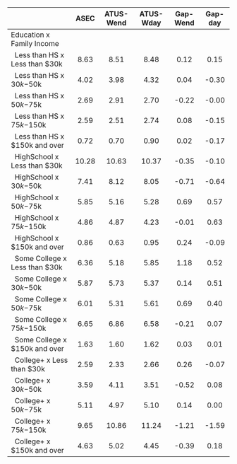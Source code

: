 
|                      |         ASEC |    ATUS-Wend |    ATUS-Wday |     Gap-Wend |      Gap-day |
| -------------------- | :----------: | :----------: | :----------: | :----------: | :----------: |
| Education x Family Income |              |              |              |              |              |
| &nbsp;&nbsp;Less than HS x Less than $30k |         8.63 |         8.51 |         8.48 |         0.12 |         0.15 |
| &nbsp;&nbsp;Less than HS x $30k-$50k |         4.02 |         3.98 |         4.32 |         0.04 |        -0.30 |
| &nbsp;&nbsp;Less than HS x $50k-$75k |         2.69 |         2.91 |         2.70 |        -0.22 |        -0.00 |
| &nbsp;&nbsp;Less than HS x $75k-$150k |         2.59 |         2.51 |         2.74 |         0.08 |        -0.15 |
| &nbsp;&nbsp;Less than HS x $150k and over |         0.72 |         0.70 |         0.90 |         0.02 |        -0.17 |
| &nbsp;&nbsp;HighSchool x Less than $30k |        10.28 |        10.63 |        10.37 |        -0.35 |        -0.10 |
| &nbsp;&nbsp;HighSchool x $30k-$50k |         7.41 |         8.12 |         8.05 |        -0.71 |        -0.64 |
| &nbsp;&nbsp;HighSchool x $50k-$75k |         5.85 |         5.16 |         5.28 |         0.69 |         0.57 |
| &nbsp;&nbsp;HighSchool x $75k-$150k |         4.86 |         4.87 |         4.23 |        -0.01 |         0.63 |
| &nbsp;&nbsp;HighSchool x $150k and over |         0.86 |         0.63 |         0.95 |         0.24 |        -0.09 |
| &nbsp;&nbsp;Some College x Less than $30k |         6.36 |         5.18 |         5.85 |         1.18 |         0.52 |
| &nbsp;&nbsp;Some College x $30k-$50k |         5.87 |         5.73 |         5.37 |         0.14 |         0.51 |
| &nbsp;&nbsp;Some College x $50k-$75k |         6.01 |         5.31 |         5.61 |         0.69 |         0.40 |
| &nbsp;&nbsp;Some College x $75k-$150k |         6.65 |         6.86 |         6.58 |        -0.21 |         0.07 |
| &nbsp;&nbsp;Some College x $150k and over |         1.63 |         1.60 |         1.62 |         0.03 |         0.01 |
| &nbsp;&nbsp;College+ x Less than $30k |         2.59 |         2.33 |         2.66 |         0.26 |        -0.07 |
| &nbsp;&nbsp;College+ x $30k-$50k |         3.59 |         4.11 |         3.51 |        -0.52 |         0.08 |
| &nbsp;&nbsp;College+ x $50k-$75k |         5.11 |         4.97 |         5.10 |         0.14 |         0.00 |
| &nbsp;&nbsp;College+ x $75k-$150k |         9.65 |        10.86 |        11.24 |        -1.21 |        -1.59 |
| &nbsp;&nbsp;College+ x $150k and over |         4.63 |         5.02 |         4.45 |        -0.39 |         0.18 |

